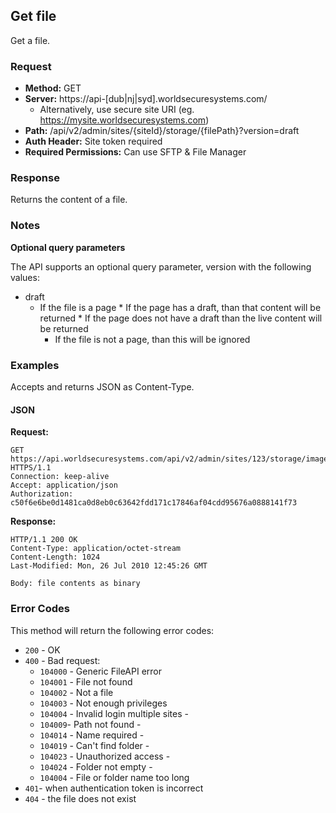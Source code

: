 ## Get file

Get a file.

### Request

* **Method:** GET
* **Server:** https://api-[dub|nj|syd].worldsecuresystems.com/
  * Alternatively, use secure site URI (eg. https://mysite.worldsecuresystems.com)
* **Path:** /api/v2/admin/sites/{siteId}/storage/{filePath}?version=draft
* **Auth Header:** Site token required
* **Required Permissions:** Can use SFTP & File Manager

### Response

Returns the content of a file.

### Notes

**Optional query parameters**

The API supports an optional query parameter, version with the following values:

* draft
  * If the file is a page
		* If the page has a draft, than that content will be returned
		* If the page does not have a draft than the live content will be returned
	* If the file is not a page, than this will be ignored

### Examples

Accepts and returns JSON as Content-Type.

#### JSON

**Request:**
~~~
GET https://api.worldsecuresystems.com/api/v2/admin/sites/123/storage/images/cat.jpg HTTPS/1.1
Connection: keep-alive
Accept: application/json
Authorization: c50f6e6be0d1481ca0d8eb0c63642fdd171c17846af04cdd95676a0888141f73
~~~

**Response:**
~~~
HTTP/1.1 200 OK
Content-Type: application/octet-stream
Content-Length: 1024
Last-Modified: Mon, 26 Jul 2010 12:45:26 GMT
 
Body: file contents as binary
~~~

### Error Codes

This method will return the following error codes:

* `200` - OK
* `400` - Bad request:
	* `104000` - Generic FileAPI error
	* `104001` - File not found
	* `104002` - Not a file
	* `104003` - Not enough privileges
	* `104004` - Invalid login multiple sites - 
	* `104009`- Path not found - 
	* `104014` - Name required - 
	* `104019` - Can't find folder - 
	* `104023` - Unauthorized access - 
	* `104024` - Folder not empty - 
	* `104004` - File or folder name too long 
* `401`- when authentication token is incorrect
* `404` - the file does not exist
